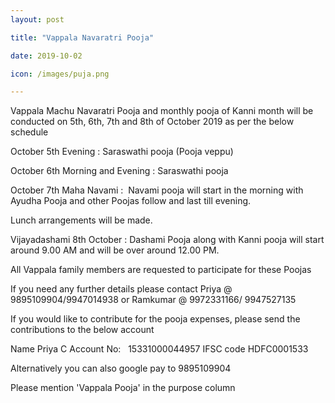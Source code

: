 ```yaml
---
layout: post

title: "Vappala Navaratri Pooja"

date: 2019-10-02

icon: /images/puja.png

---
```


Vappala Machu Navaratri Pooja and monthly pooja of Kanni month will be conducted on 5th, 6th, 7th and 8th of October 2019 as per the below schedule

October 5th Evening : Saraswathi pooja (Pooja veppu)

October 6th Morning and Evening : Saraswathi pooja

October 7th Maha Navami :  Navami pooja will start in the morning with Ayudha Pooja and other Poojas follow and last till evening.

Lunch arrangements will be 
made.

Vijayadashami 8th October : Dashami Pooja along with Kanni pooja will start around 9.00 AM and will be over around 12.00 PM.

All Vappala family members are requested to participate for these Poojas

If you need any further details please contact Priya @ 9895109904/9947014938 or Ramkumar @ 9972331166/ 9947527135

If you would like to contribute for the pooja expenses, please send the contributions to the below account 

Name Priya C
Account No:   15331000044957
IFSC code HDFC0001533

Alternatively you can also google pay to 9895109904

Please mention 'Vappala Pooja' in the purpose column


